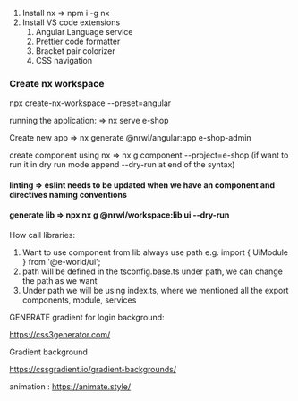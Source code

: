 1. Install nx => npm i -g nx
2. Install VS code extensions
    1. Angular Language service
    2. Prettier code formatter
    3. Bracket pair colorizer
    4. CSS navigation

### Create nx workspace 
  npx create-nx-workspace --preset=angular
  
  
running the application:
=> nx serve e-shop 


Create new app => nx generate @nrwl/angular:app e-shop-admin

create component using nx => nx g component --project=e-shop (if want to run it in dry run mode append --dry-run at end of the syntax)

 #### linting => eslint needs to be updated when we have an component and directives naming conventions
 
 #### generate lib => npx nx g @nrwl/workspace:lib ui --dry-run

How call libraries:

1. Want to use component from lib always use path e.g. import { UiModule } from '@e-world/ui';
2. path will be defined in the tsconfig.base.ts under path, we can change the path as we want
3. Under path we will be using index.ts, where we mentioned all the export components, module, services


GENERATE gradient for login background:

https://css3generator.com/

Gradient background

https://cssgradient.io/gradient-backgrounds/


animation : https://animate.style/


